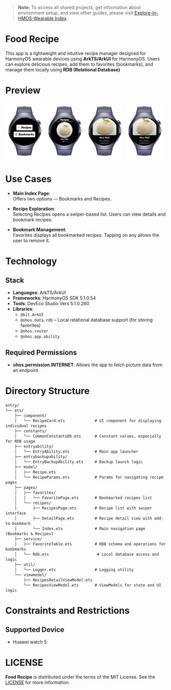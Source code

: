 > **Note:** To access all shared projects, get information about environment setup, and view other guides, please visit [Explore-In-HMOS-Wearable Index](https://github.com/Explore-In-HMOS-Wearable/hmos-index).

# Food Recipe 
This app is a lightweight and intuitive recipe manager designed for HarmonyOS wearable devices using **ArkTS/ArkUI** for HarmonyOS. Users can explore delicious recipes, add them to favorites (bookmarks), and manage them locally using **RDB (Relational Database)**

# Preview
<div>
  <img src="screenshots/1.png" width="24%" />
  <img src="screenshots/2.png" width="24%" />
  <img src="screenshots/3.png" width="24%" />
  <img src="screenshots/3.png" width="24%" />
</div>

# Use Cases
- **Main Index Page**:  
  Offers two options — Bookmarks and Recipes.

- **Recipe Exploration**:  
  Selecting Recipes opens a swiper-based list. Users can view details and bookmark recipes.

- **Bookmark Management**:  
  Favorites displays all bookmarked recipes. Tapping on any allows the user to remove it.

# Technology
## Stack
- **Languages**: ArkTS/ArkUI
- **Frameworks**: HarmonyOS SDK 5.1.0.54
- **Tools**: DevEco Studio Vers 5.1.0.260
- **Libraries**:
  - `@kit.ArkUI`
  - `@ohos.data.rdb`  – Local relational database support (for storing favorites)
  - `@ohos.router`
  - `@ohos.app.ability`

## Required Permissions
- **ohos.permission.INTERNET**: Allows the app to fetch picture data from an endpoint.

# Directory Structure
```
entry/
└── ets/
    ├── component/
    │   └── RecipeCard.ets             # UI component for displaying individual recipes
    ├── constants/
    │   └── CommonConstantsDb.ets      # Constant values, especially for RDB usage
    ├── entryability/
    │   └── EntryAbility.ets           # Main app launcher
    ├── entrybackupability/
    │   └── EntryBackupAbility.ets     # Backup launch logic
    ├── model/
    │   ├── Recipe.ets
    │   └── RecipeParams.ets           # Params for navigating recipe pages
    ├── pages/
    │   ├── favorites/
    │   │   └── FavoritePage.ets       # Bookmarked recipes list
    │   └── recipes/
    │       ├── RecipesPage.ets        # Recipe list with swiper interface
    │       ├── DetailPage.ets         # Recipe detail view with add-to-bookmark
    │       └── Index.ets              # Main navigation page (Bookmarks & Recipes)
    ├── service/
    │   ├── FavoriteTable.ets          # RDB schema and operations for bookmarks
    │   └── Rdb.ets                     # Local database access and logic
    ├── util/
    │   └── Logger.ets                 # Logging utility
    └── viewmodel/
        ├── RecipesDetailViewModel.ets
        └── RecipesViewModel.ets       # ViewModels for state and UI logic

```

# Constraints and Restrictions
## Supported Device
- Huawei watch 5

# LICENSE
**Food Recipe** is distributed under the terms of the MIT License.
See the [LICENSE](/LICENSE) for more information.
